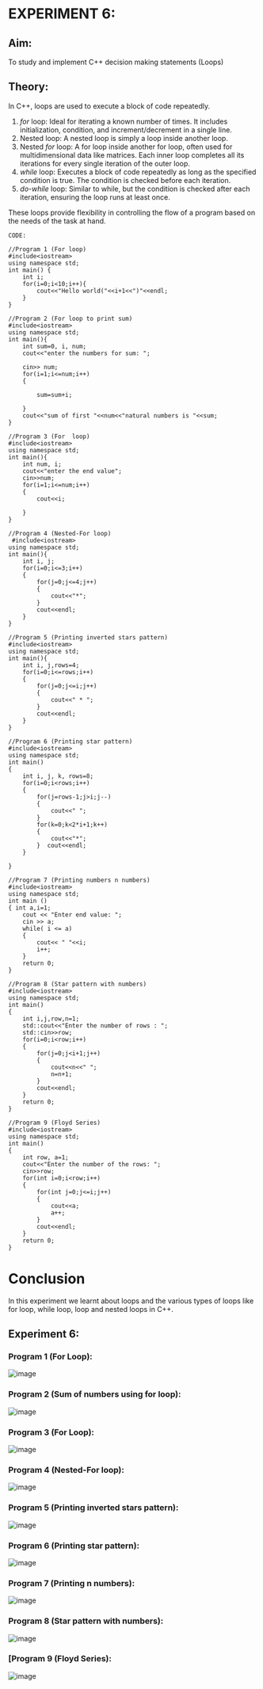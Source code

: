 
# EXPERIMENT 6:
## Aim: 
To study and implement C++ decision making statements (Loops)
## Theory: 
In C++, loops are used to execute a block of code repeatedly.

1. *for* loop: Ideal for iterating a known number of times. It includes initialization, condition, and increment/decrement in a single line.
2. Nested loop: A nested loop is simply a loop inside another loop.
3. Nested *for* loop: A for loop inside another for loop, often used for multidimensional data like matrices. Each inner loop completes all its iterations for every single iteration of the outer loop.
4. *while* loop: Executes a block of code repeatedly as long as the specified condition is true. The condition is checked before each iteration.
5. *do-while* loop: Similar to while, but the condition is checked after each iteration, ensuring the loop runs at least once.

These loops provide flexibility in controlling the flow of a program based on the needs of the task at hand.

~~~
CODE:

//Program 1 (For loop)
#include<iostream>
using namespace std;
int main() {
    int i;
    for(i=0;i<10;i++){
        cout<<"Hello world("<<i+1<<")"<<endl;
    }
}

//Program 2 (For loop to print sum)
#include<iostream>
using namespace std;
int main(){
    int sum=0, i, num;
    cout<<"enter the numbers for sum: ";
    
    cin>> num;
    for(i=1;i<=num;i++)
    {
         
        sum=sum+i;
          
    }
    cout<<"sum of first "<<num<<"natural numbers is "<<sum;
}

//Program 3 (For  loop)
#include<iostream>
using namespace std;
int main(){
    int num, i;
    cout<<"enter the end value";
    cin>>num;
    for(i=1;i<=num;i++)
    {
        cout<<i;
        
    }
}

//Program 4 (Nested-For loop)
 #include<iostream>
using namespace std;
int main(){
    int i, j;
    for(i=0;i<=3;i++)
    {
        for(j=0;j<=4;j++)
        {
            cout<<"*";
        }
        cout<<endl;
    }
}
    
//Program 5 (Printing inverted stars pattern)
#include<iostream>
using namespace std;
int main(){
    int i, j,rows=4;
    for(i=0;i<=rows;i++)
    {
        for(j=0;j<=i;j++)
        {
            cout<<" * ";
        }
        cout<<endl;
    }
}

//Program 6 (Printing star pattern)
#include<iostream>
using namespace std;
int main() 
{
    int i, j, k, rows=8;
    for(i=0;i<rows;i++)
    {
        for(j=rows-1;j>i;j--)
        {
            cout<<" ";
        }
        for(k=0;k<2*i+1;k++)
        {
            cout<<"*";
        }  cout<<endl;
    }
    
}
           
//Program 7 (Printing numbers n numbers)
#include<iostream>
using namespace std;
int main ()
{ int a,i=1;
    cout << "Enter end value: ";
    cin >> a;
    while( i <= a)
    { 
        cout<< " "<<i;
        i++;
    }
    return 0;
}

//Program 8 (Star pattern with numbers)
#include<iostream>
using namespace std;
int main()
{
    int i,j,row,n=1;
    std::cout<<"Enter the number of rows : ";
    std::cin>>row;
    for(i=0;i<row;i++)
    {
        for(j=0;j<i+1;j++)
        {
            cout<<n<<" ";
            n=n+1;
        }
        cout<<endl;
    }
    return 0;
}

//Program 9 (Floyd Series)
#include<iostream>
using namespace std;
int main()
{
    int row, a=1;
    cout<<"Enter the number of the rows: ";
    cin>>row;
    for(int i=0;i<row;i++)
    {
        for(int j=0;j<=i;j++)
        {
            cout<<a;
            a++;
        }
        cout<<endl;
    }
    return 0;
}

~~~

# Conclusion
In this experiment we learnt about loops and the various types of loops like for loop, while loop, loop and nested loops in C++.

## Experiment 6:

### Program 1 (For Loop):
![image](https://github.com/user-attachments/assets/f5efd38d-ccad-4c25-8dfd-42e8900c4f22)

### Program 2 (Sum of numbers using for loop):
![image](https://github.com/user-attachments/assets/5f37c749-5698-4750-ace3-c4a66460e7fc)

### Program 3 (For Loop):
![image](https://github.com/user-attachments/assets/54be064d-cfb1-44f8-b8b5-019cc29ef160)

### Program 4 (Nested-For loop):
![image](https://github.com/user-attachments/assets/30e64790-6655-4c34-a45d-6ba51cac5862)

### Program 5 (Printing inverted stars pattern):
![image](https://github.com/user-attachments/assets/36c57acc-f1ae-4ba3-8464-6e39dbdf76bd)

### Program 6 (Printing star pattern):
![image](https://github.com/user-attachments/assets/2d6093a3-9e86-4721-b23e-d1c70472aade)

### Program 7 (Printing n numbers):
![image](https://github.com/user-attachments/assets/518abdca-44ef-4a7b-86d6-e63e544be3ee)

### Program 8 (Star pattern with numbers):
![image](https://github.com/user-attachments/assets/f2c4d5e6-4df9-46c5-96ad-2318ac40ca23)

### [Program 9 (Floyd Series):
![image](https://github.com/user-attachments/assets/8b7051f5-097c-4281-8642-4a49ce2723e6)
